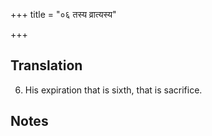 +++
title = "०६ तस्य व्रात्यस्य"

+++
## Translation
6. His expiration that is sixth, that is sacrifice.

## Notes

